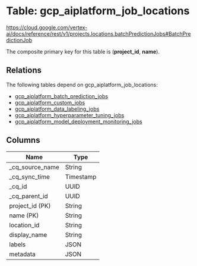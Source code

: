 # Table: gcp_aiplatform_job_locations

https://cloud.google.com/vertex-ai/docs/reference/rest/v1/projects.locations.batchPredictionJobs#BatchPredictionJob

The composite primary key for this table is (**project_id**, **name**).

## Relations

The following tables depend on gcp_aiplatform_job_locations:
  - [gcp_aiplatform_batch_prediction_jobs](gcp_aiplatform_batch_prediction_jobs.md)
  - [gcp_aiplatform_custom_jobs](gcp_aiplatform_custom_jobs.md)
  - [gcp_aiplatform_data_labeling_jobs](gcp_aiplatform_data_labeling_jobs.md)
  - [gcp_aiplatform_hyperparameter_tuning_jobs](gcp_aiplatform_hyperparameter_tuning_jobs.md)
  - [gcp_aiplatform_model_deployment_monitoring_jobs](gcp_aiplatform_model_deployment_monitoring_jobs.md)

## Columns

| Name          | Type          |
| ------------- | ------------- |
|_cq_source_name|String|
|_cq_sync_time|Timestamp|
|_cq_id|UUID|
|_cq_parent_id|UUID|
|project_id (PK)|String|
|name (PK)|String|
|location_id|String|
|display_name|String|
|labels|JSON|
|metadata|JSON|